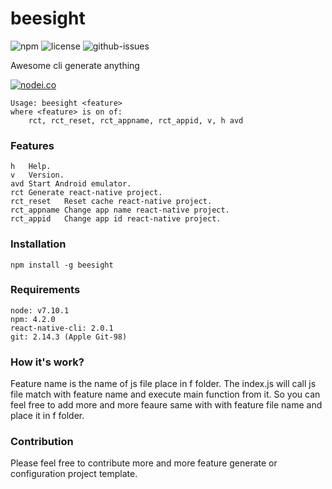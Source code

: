 # beesight

![npm](https://img.shields.io/npm/v/beesight.svg) ![license](https://img.shields.io/npm/l/beesight.svg) ![github-issues](https://img.shields.io/github/issues/beesightsoft/beesight.svg)

Awesome cli generate anything

[![nodei.co](https://nodei.co/npm/beesight.png?downloads=true&downloadRank=true&stars=true)](https://www.npmjs.com/package/beesight)

```
Usage: beesight <feature>
where <feature> is on of:
	rct, rct_reset, rct_appname, rct_appid, v, h avd

```

### Features

```
h   Help.
v   Version.
avd Start Android emulator.
rct Generate react-native project.
rct_reset   Reset cache react-native project.
rct_appname Change app name react-native project.
rct_appid   Change app id react-native project.
```

### Installation
`npm install -g beesight`

### Requirements
```
node: v7.10.1
npm: 4.2.0
react-native-cli: 2.0.1
git: 2.14.3 (Apple Git-98)
```

### How it's work?

Feature name is the name of js file place in f folder. The index.js will call js file match with feature name and execute main function from it. So you can feel free to add more and more feaure same with with feature file name and place it in f folder.

### Contribution

Please feel free to contribute more and more feature generate or configuration project template.